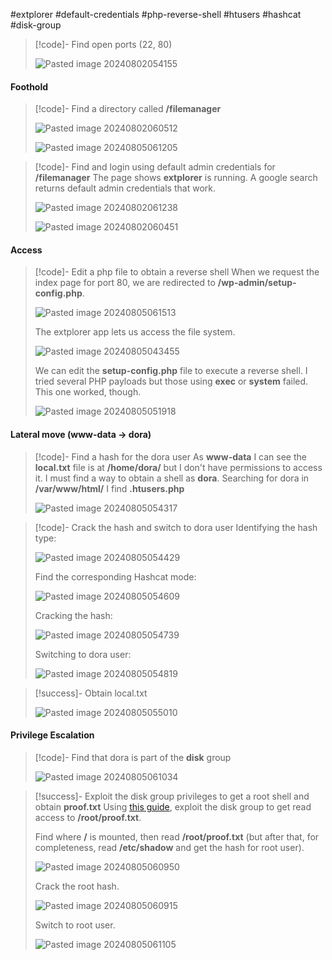 #extplorer #default-credentials #php-reverse-shell #htusers #hashcat #disk-group

>[!code]- Find open ports (22, 80)
>
>![Pasted image 20240802054155](/Images/Pasted%20image%2020240802054155.png)
#### Foothold

>[!code]- Find a directory called **/filemanager**
>
>![Pasted image 20240802060512](/Images/Pasted%20image%2020240802060512.png)
>
>![Pasted image 20240805061205](/Images/Pasted%20image%2020240805061205.png)

>[!code]- Find and login using default admin credentials for **/filemanager**
>The page shows **extplorer** is running. A google search returns default admin credentials that work.
>
>![Pasted image 20240802061238](/Images/Pasted%20image%2020240802061238.png)
>
>![Pasted image 20240802060451](/Images/Pasted%20image%2020240802060451.png)
#### Access

>[!code]- Edit a php file to obtain a reverse shell
>When we request the index page for port 80, we are redirected to **/wp-admin/setup-config.php**.
>
>![Pasted image 20240805061513](/Images/Pasted%20image%2020240805061513.png)
>
>The extplorer app lets us access the file system.
>
>![Pasted image 20240805043455](/Images/Pasted%20image%2020240805043455.png)
>
>We can edit the **setup-config.php** file to execute a reverse shell. I tried several PHP payloads but those using **exec** or **system** failed. This one worked, though.
>
>![Pasted image 20240805051918](/Images/Pasted%20image%2020240805051918.png)
#### Lateral move (www-data -> dora)

>[!code]- Find a hash for the dora user
>As **www-data** I can see the **local.txt** file is at **/home/dora/** but I don't have permissions to access it. I must find a way to obtain a shell as **dora**. Searching for dora in **/var/www/html/** I find **.htusers.php**
>
>![Pasted image 20240805054317](/Images/Pasted%20image%2020240805054317.png)

>[!code]- Crack the hash and switch to dora user
>Identifying the hash type:
>
>![Pasted image 20240805054429](/Images/Pasted%20image%2020240805054429.png)
>
>Find the corresponding Hashcat mode:
>
>![Pasted image 20240805054609](/Images/Pasted%20image%2020240805054609.png)
>
>Cracking the hash:
>
>![Pasted image 20240805054739](/Images/Pasted%20image%2020240805054739.png)
>
>Switching to dora user:
>
>![Pasted image 20240805054819](/Images/Pasted%20image%2020240805054819.png)

>[!success]- Obtain local.txt
>
>![Pasted image 20240805055010](/Images/Pasted%20image%2020240805055010.png)
#### Privilege Escalation

>[!code]- Find that dora is part of the **disk** group
>
>![Pasted image 20240805061034](/Images/Pasted%20image%2020240805061034.png)
>

>[!success]- Exploit the disk group privileges to get a root shell and obtain **proof.txt**
>Using [this guide](https://www.hackingarticles.in/disk-group-privilege-escalation/), exploit the disk group to get read access to **/root/proof.txt**.
>
>Find where **/** is mounted, then read **/root/proof.txt** (but after that, for completeness, read **/etc/shadow** and get the hash for root user). 
>
>![Pasted image 20240805060950](/Images/Pasted%20image%2020240805060950.png)
>
>Crack the root hash.
>
>![Pasted image 20240805060915](/Images/Pasted%20image%2020240805060915.png)
>
>Switch to root user.
>
>![Pasted image 20240805061105](/Images/Pasted%20image%2020240805061105.png)